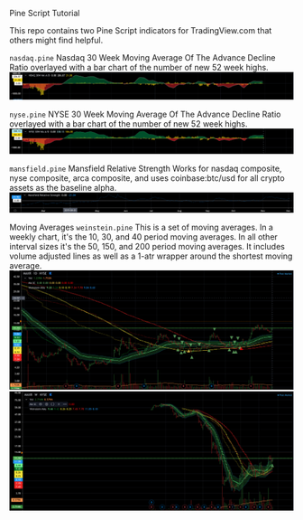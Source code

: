 Pine Script Tutorial


This repo contains two Pine Script indicators for TradingView.com that others
might find helpful.

`nasdaq.pine`
Nasdaq 30 Week Moving Average Of The Advance Decline Ratio overlayed with a bar chart
of the number of new 52 week highs.
![](images/nasdaq.png)

`nyse.pine`
NYSE 30 Week Moving Average Of The Advance Decline Ratio overlayed with a bar
chart of the number of new 52 week highs.
![](images/nyse.png)

`mansfield.pine`
Mansfield Relative Strength
Works for nasdaq composite, nyse composite, arca composite, and uses
coinbase:btc/usd for all crypto assets as the baseline alpha. 
![](images/mansfield.png)

Moving Averages
`weinstein.pine`
This is a set of moving averages.
In a weekly chart, it's the 10, 30, and 40 period moving averages.
In all other interval sizes it's the 50, 150, and 200 period moving averages.
It includes volume adjusted lines as well as a 1-atr wrapper around the shortest
moving average.
![](images/moving-average-daily.png)
![](images/moving-average-weekly.png)

